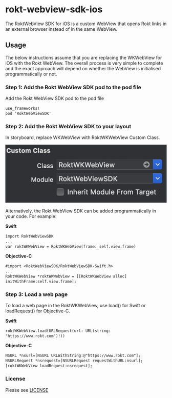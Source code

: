 # rokt-webview-sdk-ios
The RoktWebView SDK for iOS is a custom WebView that opens Rokt links in an external browser instead of in the same WebView. 

## Usage

The below instructions assume that you are replacing the WKWebView for iOS with the Rokt WebView. The overall process is very simple to complete and the exact approach will depend on whether the WebView is initialised programmatically or not.

### Step 1: Add the Rokt WebView SDK pod to the pod file

Add the Rokt WebView SDK pod to the pod file
```
use_frameworks!
pod 'RoktWebViewSDK'
```

### Step 2: Add the Rokt WebView SDK to your layout

In storyboard, replace WKWebView with RoktWKWebView Custom Class.

![Storyboard presentation](RoktWKWebViewCustomClassPresentation.png)

Alternatively, the Rokt WebView SDK can be added programmatically in your code. For example:

**Swift**
```
import RoktWebViewSDK
...
var roktWKWebView = RoktWKWebView(frame: self.view.frame)
```

**Objective-C**
```
#import <RoktWebViewSDK/RoktWebViewSDK-Swift.h>
...
RoktWKWebView *roktWKWebView = [[RoktWKWebView alloc] initWithFrame:self.view.frame];
```
### Step 3: Load a web page
To load a web page in the RoktWKWebView, use load() for Swift or loadRequest() for Objective-C. 

**Swift**
```
roktWKWebView.load(URLRequest(url: URL(string: "https://www.rokt.com")!))
```

**Objective-C**
```
NSURL *nsurl=[NSURL URLWithString:@"https://www.rokt.com"];
NSURLRequest *nsrequest=[NSURLRequest requestWithURL:nsurl];
[roktWKWebView loadRequest:nsrequest];
```

### License
Please see [LICENSE](LICENSE.md)

